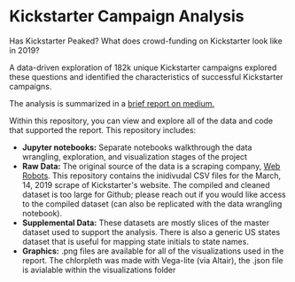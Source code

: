 # Kickstarter Campaign Analysis

Has Kickstarter Peaked? What does crowd-funding on Kickstarter look like in 2019? 

A data-driven exploration of 182k unique Kickstarter campaigns explored these questions and identified the characteristics of successful Kickstarter campaigns.

The analysis is summarized in a [brief report on medium.](https://medium.com/@mikebrady44/peak-kickstarter-35dc7f242a2a) 

Within this repository, you can view and explore all of the data and code that supported the report. This repository includes: 
- **Jupyter notebooks:** Separate notebooks walkthrough the data wrangling, exploration, and visualization stages of the project
- **Raw Data:** The original source of the data is a scraping company, [Web Robots](https://webrobots.io/kickstarter-datasets/). This repository contains the inidivudal CSV files for the March, 14, 2019 scrape of Kickstarter's website. The compiled and cleaned dataset is too large for Github; please reach out if you would like access to the compiled dataset (can also be replicated with the data wrangling notebook). 
- **Supplemental Data:** These datasets are mostly slices of the master dataset used to support the analysis. There is also a generic US states dataset that is useful for mapping state initials to state names.
- **Graphics:** .png files are available for all of the visualizations used in the report. The chlorpleth was made with Vega-lite (via Altair), the .json file is avialable within the visualizations folder

